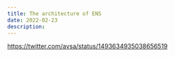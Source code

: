 ```yaml
---
title: The architecture of ENS
date: 2022-02-23
description:   
---
```



https://twitter.com/avsa/status/1493634935038656519